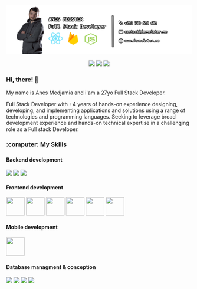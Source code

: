 [![Header](https://github.com/medjamiaanes/medjamiaanes/blob/main/github_header_trans.png)]()

<p align="center">
<a href="https://www.facebook.com/anes.meister.9" target="_blank"><img src="https://cdn.iconscout.com/icon/free/png-512/facebook-logo-2019-1597680-1350125.png" width="25"/><a/>
<a href="https://www.instagram.com/anesmeister/" target="_blank"><img src="https://www.pngkey.com/png/full/283-2831746_insta-icon-instagram.png" width="25"/><a/>
<a href="https://www.linkedin.com/in/anes-medjamia-ba489b125/" target="_blank"><img src="https://cdn4.iconfinder.com/data/icons/social-messaging-ui-color-shapes-2-free/128/social-linkedin-circle-512.png" width="25"/><a/>
</p>

<h3>Hi, there! 👋</h3>

<p>My name is Anes Medjamia and i'am a 27yo Full Stack Developer.</p>
<p>
Full Stack Developer with +4 years of hands-on experience designing, developing, and implementing applications and solutions using a range of technologies and programming languages. Seeking to leverage broad development experience and hands-on technical expertise in a challenging role as a Full stack Developer.
</p>

<h3>:computer: My Skills <h3/>
<h4>Backend development<h4/>
  <p>
    <img src="https://cdn.iconscout.com/icon/free/png-512/node-js-1174925.png" width="50"/>
    <img src="https://pngimage.net/wp-content/uploads/2018/05/express-js-png-5.png" width="50"/>
      <img src="https://img.icons8.com/color/452/firebase.png" width="50"/>
  </p>
<h4>Frontend development</h4>
  <p>  
    <img src="https://banner2.cleanpng.com/20180425/rwe/kisspng-web-development-html-responsive-web-design-logo-ja-html-5ae04a94d3ebb9.2609257315246485968681.jpg" width="50" height="50"/>
    <img src="https://w7.pngwing.com/pngs/509/571/png-transparent-cascading-style-sheets-logo-css3-html-web-development-world-wide-web-blue-angle-web-design.png" width="50" height="50"/>
      <img src="https://banner2.cleanpng.com/20181209/yvf/kisspng-javascript-angularjs-node-js-computer-icons-clip-a-clipart-js-5c0d82819a4963.228658921544389249632.jpg" width="50" height="50"/>
      <img src="https://cdn.iconscout.com/icon/free/png-512/react-1-282599.png" width="50" height="50"/>
     <img src="https://cdn.iconscout.com/icon/free/png-512/bootstrap-226077.png" width="50" height="50"/>
     <img src="https://img.icons8.com/color/452/material-ui.png" width="50" height="50"/>
  </p>
  
  <h4>Mobile development</h4>
  <p>  
     <img src="https://cdn.iconscout.com/icon/free/png-512/react-1-282599.png" width="50" height="50"/>
  </p>
  
  <h4>Database managment & conception</h4>
  <p>  
    <img src="https://portal.cloudclusters.io/media/product_logo/MySQL.png" width="50"/>
    <img src="https://cdn.iconscout.com/icon/free/png-512/postgresql-226047.png" width="50"/>
    <img src="https://upload.wikimedia.org/wikipedia/commons/thumb/9/97/Sqlite-square-icon.svg/1200px-Sqlite-square-icon.svg.png" width="50"/>
    <img src="https://img.icons8.com/color/452/mongodb.png" width="50"/>
  </p>
